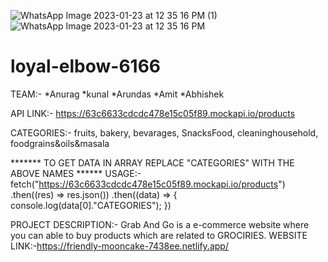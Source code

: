 ![WhatsApp Image 2023-01-23 at 12 35 16 PM (1)](https://user-images.githubusercontent.com/115583410/213987636-26bba49d-ac95-4fd3-8d73-dccd5919667a.jpeg)
![WhatsApp Image 2023-01-23 at 12 35 16 PM](https://user-images.githubusercontent.com/115583410/213987648-62fc80a7-45dc-4514-8352-a131149ece78.jpeg)
# loyal-elbow-6166
TEAM:-
*Anurag
*kunal
*Arundas
*Amit
*Abhishek

API LINK:-
https://63c6633cdcdc478e15c05f89.mockapi.io/products

CATEGORIES:-
fruits,
bakery,
bevarages,
SnacksFood,
cleaninghousehold,
foodgrains&oils&masala

******* TO GET DATA IN ARRAY REPLACE "CATEGORIES" WITH THE ABOVE NAMES ******
USAGE:-
fetch("https://63c6633cdcdc478e15c05f89.mockapi.io/products")
        .then((res) => res.json())
        .then((data) => {
            console.log(data[0]."CATEGORIES");
        })

PROJECT DESCRIPTION:-
Grab And Go is a e-commerce website where you can able to buy products which are related to GROCIRIES.
WEBSITE LINK:-https://friendly-mooncake-7438ee.netlify.app/
